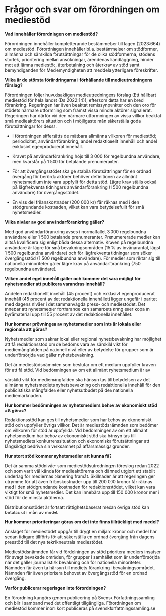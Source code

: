 # Frågor och svar om förordningen om mediestöd

**Vad innehåller förordningen om mediestöd?**

Förordningen innehåller kompletterande bestämmelser till lagen (2023:664) om mediestöd. Förordningen innehåller bl.a. bestämmelser om stödformer, allmänna och särskilda förutsättningar för de olika stödformerna, stödens storlek, prioritering mellan ansökningar, ärendenas handläggning, hinder mot att lämna mediestöd, återbetalning och återkrav av stöd samt bemyndiganden för Mediemyndigheten att meddela ytterligare föreskrifter.

**Vilka är de största förändringarna i förhållande till medieutredningens förslag?**

Förordningen följer huvudsakligen medieutredningens förslag (Ett hållbart mediestöd för hela landet (Ds 2022:14)), eftersom detta har en bred förankring. Regeringen har även beaktat remissynpunkter och den oro för stödets närmare utformning som främst vissa mindre aktörer signalerat. Regeringen har därför vid den närmare utformningen av vissa villkor beaktat små medieaktörers situation och i möjligaste mån säkerställa goda förutsättningar för dessa.

- I förordningen siffersätts de mätbara allmänna villkoren för mediestöd; periodicitet, användarförankring, andel redaktionellt innehåll och andel exklusivt egenproducerat innehåll.

- Kravet på användarförankring höjs till 3 000 för regelbundna användare, men kvarstår på 1 500 för betalande prenumeranter.

- För att övergångsstödet ska ge stabila förutsättningar för en ordnad övergång för berörda aktörer behöver definitionen av allmänt nyhetsmedium inte vara uppfyllt för detta stöd. Lägre krav ställs också på lågfrekventa tidningars användarförankring (1 500 regelbundna användare) för övergångsstödet.

- En viss del frilanskostnader (200 000 kr) får räknas med i den stödgrundande kostnaden, vilket kan vara betydelsefullt för små nyhetsmedier.

**Vilka nivåer av god användarförankring gäller?**

Med god användarförankring avses i normalfallet 3 000 regelbundna användare eller 1 500 betalande prenumeranter. Prenumererade medier kan alltså kvalificera sig enligt båda dessa alternativ. Kraven på regelbundna användare är lägre för små bevakningsområden (15 % av invånarantal, lägst 1 500 regelbundna användare) och för lågfrekventa tidningar som söker övergångsstöd (1 500 regelbundna användare). För medier som riktar sig till nationella minoriteter gäller lägre krav på användarförankring (750 regelbundna användare).

**Vilken andel eget innehåll gäller och kommer det vara möjligt för nyhetsmedier att publicera varandras innehåll?**

Andelen redaktionellt innehåll (45 procent) och exklusivt egenproducerat innehåll (45 procent av det redaktionella innehållet) ligger ungefär i paritet med dagens nivåer i det sammanvägda press- och mediestödet. Det innebär att nyhetsmedier fortfarande kan samarbeta kring eller köpa in byråmaterial upp till 55 procent av det redaktionella innehållet.

**Hur kommer prövningen av nyhetsmedier som inte är lokala eller regionala att göras?**

Nyhetsmedier som saknar lokal eller regional nyhetsbevakning har möjlighet att få redaktionsstöd om de bedöms vara av särskild vikt för mediemångfalden på nationell nivå eller av betydelse för grupper som är underförsörjda vad gäller nyhetsbevakning.

Det är mediestödsnämnden som beslutar om ett medium uppfyller kraven för att få stöd. Vid bedömningen av om ett allmänt nyhetsmedium är av

särskild vikt för mediemångfalden ska hänsyn tas till betydelsen av det allmänna nyhetsmediets nyhetsbevakning och redaktionella innehåll för den publicistiska mångfalden eller nyhetsutbudet på den nationella mediemarknaden.

**Hur kommer bedömningen av nyhetsmediers behov av ekonomiskt stöd att göras?**

Redaktionsstöd kan ges till nyhetsmedier som har behov av ekonomiskt stöd och uppfyller övriga villkor. Det är mediestödsnämnden som bedömer om villkoren för stöd är uppfyllda. Vid bedömningen av om ett allmänt nyhetsmedium har behov av ekonomiskt stöd ska hänsyn tas till nyhetsmediets konkurrenssituation och ekonomiska förutsättningar att långsiktigt bedriva sin verksamhet på affärsmässiga grunder.

**Hur stort stöd kommer nyhetsmedier att kunna få?**

Det är samma stödnivåer som mediestödsutredningen föreslog redan 2022 och som varit väl kända för medieaktörerna och därmed utgjort ett stabilt underlag för mediernas planering framåt. Skillnaden är att regeringen ger utrymme för att även frilanskostnader upp till 200 000 kronor får räknas med i den stödgrundande kostnaden för redaktionsstödet, vilket kan vara viktigt för små nyhetsmedier. Det kan innebära upp till 150 000 kronor mer i stöd för de minsta aktörerna.

Distributionsstödet är fortsatt rättighetsbaserat medan övriga stöd kan betalas ut i mån av medel.

**Hur kommer prioriteringar göras om det inte finns tillräckligt med medel?**

Anslaget för mediestödet uppgår till drygt en miljard kronor och medel har sedan tidigare tillförts för att säkerställa en ordnad övergång från dagens presstöd till det nya teknikneutrala mediestödet.

Mediestödsnämnden får vid fördelningen av stöd prioritera mediers insatser för svagt bevakade områden, för grupper i samhället som är underförsörjda när det gäller journalistisk bevakning och för nationella minoriteter. Nämnden får även ta hänsyn till mediets förankring i bevakningsområdet. Nämnden får även prioritera behovet av övergångsstöd för en ordnad övergång.

**Varför publicerar regeringen inte förordningen?**

En förordning kungörs genom publicering på Svensk Författningssamling och blir i samband med det offentligt tillgängliga. Förordningen om mediestöd kommer inom kort publiceras på svenskforfattningssamling.se
